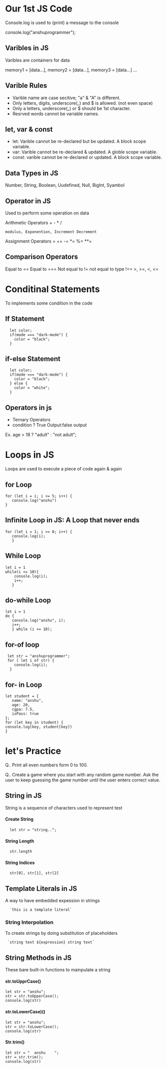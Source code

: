 # Our 1st JS Code
Console.log is used to (print) a message to the console

console.log("anshuprogrammer");


## Varibles in JS
Varibles are containers for data

memory1 = [data...], memory2 = [data...], memory3 = [data...] ...

## Varible Rules
* Varible name are case secitive; "a" & "A" is different.
* Only letters, digits, underscore(_) and $ is allowed. (not even space)
* Only a letters, underscore(_) or $ should be 1st character.
* Resrved words cannot be variable names.

## let, var & const
 * let: Varible cannot be re-declared but be updated. A block scope variable.
 * var: Varible cannot be re-declared & updated. A globle scope variable.
 * const: varible cannot be re-declared or updated. A block scope variable.   

## Data Types in JS
  Number, String, Boolean, Uudefined, Null, BigInt, Syambol 

## Operator in JS
   Used to perform some operation on data

   Arithmetic Operators
     +  -  *  /
             
    modulus, Exponention, Increment Decrement

   Assignment Operators
      =  +=  -=  *=  %=  **=

  ## Comparison Operators
   Equal to ==   Equal to ===   Not equal to !=    not equal to type !==
    >, >=, <, <=


# Conditinal Statements
   To implements some condition in the code
 ## If Statement
      let color;
      if(mode === "dark-mode") {
        color = "black";
      } 
## if-else Statement
      let color;
      if(mode === "dark-mode") {
        color = "black";
      } else {
        color = "white";
      }
    
## Operators in js
  * Ternary Operators
   * condition ? True Output:false output

Ex. age > 18 ? "adult" : "not adult";
# Loops in JS
Loops are used to execute a piece of code again & again
## for Loop
    for (let i = i; i <= 5; i++) {
       console.log("anshu")
    }
    
## Infinite Loop in JS: A Loop that never ends
    for (let i = 1; i >= 0; i++) {
       console.log(i);
       }
## While Loop
    let i = 1
    while(i <= 10){
        console.log(i);
        i++;
       }
## do-while Loop
    let i = 1
    do { 
       console.log("anshu", i);
       i++;
       } while (i <= 10);
## for-of loop
     let str = "anshuprogrammer";
     for ( let i of str) {
        console.log(i);    
      }
## for- in Loop       
    let student = {
       name: "anshu",
       age: 20,
       cgpa: 7.5,
       isPass: true
    };
    for (let key in student) {
    console.log(key, student[key])
    }
    
# let's Practice
  Q.. Print all even numbers form 0 to 100.
  
  Q.. Create a game where you start with any random game number. Ask the user to keep guessing the game number until the user enters correct value.

## String in JS
   String is a sequence of characters used to represent test 
   
   ####  Create String  <br>
      let str = "string.."; 
   #### String Length   <br>
      str.length  
   #### String Indices   <br>
      str[0], str[1], str[2] 
      
## Template Literals in JS
A way to have embedded expession in strings

      `this is a template literal`

### String Interpolation 
 To create strings by doing substitution of placeholders
 
     `string text ${expression} string text`

## String  Methods in JS
  These bare built-in functions to mainpulate a string
  #### str.toUpprCase()
    let str = "anshu";
    str = str.toUpperCase();
    console.log(str)
  #### str.toLowerCase)()
    let str = "anshu";
    str = str.toLowerCase();
    console.log(str)
  #### Str.trim()
    let str = "  anshu    ";
    str = str.trim();
    console.log(str)
